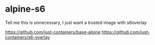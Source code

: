 # alpine-s6

Tell me this is unnecessary, I just want a trusted image with s6overlay

https://github.com/just-containers/base-alpine
https://github.com/just-containers/s6-overlay
